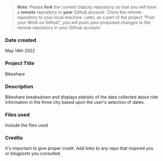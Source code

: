 >**Note**: Please **fork** the current Udacity repository so that you will have a **remote** repository in **your** Github account. Clone the remote repository to your local machine. Later, as a part of the project "Post your Work on Github", you will push your proposed changes to the remote repository in your Github account.

### Date created
May 14th 2022

### Project Title
Bikeshare

### Description
Bikeshare breaksdown and displays statistic of the data collected about ride information in the three city based upon the user's selection of dates.

### Files used
Include the files used

### Credits
It's important to give proper credit. Add links to any repo that inspired you or blogposts you consulted.

